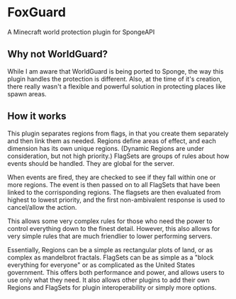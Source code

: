 # FoxGuard
A Minecraft world protection plugin for SpongeAPI

## Why not WorldGuard?
While I am aware that WorldGuard is being ported to Sponge, the way this plugin handles the protection is different.
Also, at the time of it's creation, there really wasn't a flexible and powerful solution in protecting places like spawn areas.

## How it works
This plugin separates regions from flags, in that you create them separately and then link them as needed.
Regions define areas of effect, and each dimension has its own unique regions. (Dynamic Regions are under consideration, but not high priority.)
FlagSets are groups of rules about how events should be handled. They are global for the server.

When events are fired, they are checked to see if they fall within one or more regions. The event is then passed on to all FlagSets that have been linked to the corrisponding regions. The flagsets are then evaluated from highest to lowest priority, and the first non-ambivalent response is used to cancel/allow the action.

This allows some very complex rules for those who need the power to control everything down to the finest detail.
However, this also allows for very simple rules that are much friendlier to lower performing servers.

Essentially, Regions can be a simple as rectangular plots of land, or as complex as mandelbrot fractals.
FlagSets can be as simple as a "block everything for everyone" or as complicated as the United States government.
This offers both performance and power, and allows users to use only what they need.
It also allows other plugins to add their own Regions and FlagSets for plugin interoperability or simply more options.
